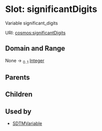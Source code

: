 
# Slot: significantDigits


Variable significant_digits

URI: [cosmos:significantDigits](https://www.cdisc.org/cosmos/1-0significantDigits)


## Domain and Range

None &#8594;  <sub>0..1</sub> [Integer](types/Integer.md)

## Parents


## Children


## Used by

 * [SDTMVariable](SDTMVariable.md)
